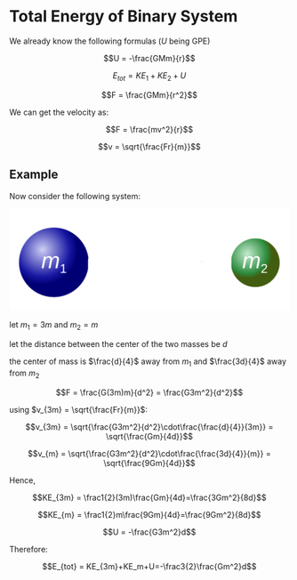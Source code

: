 # Total Energy of Binary System

We already know the following formulas ($U$ being GPE)

$$U = -\frac{GMm}{r}$$

$$E_{tot} = KE_1+KE_2+U$$

$$F = \frac{GMm}{r^2}$$

We can get the velocity as:

$$F = \frac{mv^2}{r}$$

$$v = \sqrt{\frac{Fr}{m}}$$

## Example

Now consider the following system:

![](img/twomasses.png)

let $m_1 = 3m$ and $m_2 = m$

let the distance between the center of the two masses be $d$

the center of mass is $\frac{d}{4}$ away from $m_1$ and $\frac{3d}{4}$ away from $m_2$

$$F = \frac{G(3m)m}{d^2} = \frac{G3m^2}{d^2}$$

using $v_{3m} = \sqrt{\frac{Fr}{m}}$:

$$v_{3m} = \sqrt{\frac{G3m^2}{d^2}\cdot\frac{\frac{d}{4}}{3m}} = \sqrt{\frac{Gm}{4d}}$$

$$v_{m} = \sqrt{\frac{G3m^2}{d^2}\cdot\frac{\frac{3d}{4}}{m}} = \sqrt{\frac{9Gm}{4d}}$$

Hence,

$$KE_{3m} = \frac1{2}(3m)\frac{Gm}{4d}=\frac{3Gm^2}{8d}$$

$$KE_{m} = \frac1{2}m\frac{9Gm}{4d}=\frac{9Gm^2}{8d}$$

$$U = -\frac{G3m^2}d$$

Therefore:

$$E_{tot} = KE_{3m}+KE_m+U=-\frac3{2}\frac{Gm^2}d$$
